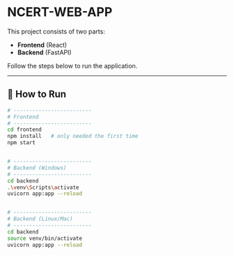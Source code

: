# NCERT-WEB-APP

This project consists of two parts:
- **Frontend** (React)
- **Backend** (FastAPI)

Follow the steps below to run the application.

---

## 🚀 How to Run

```bash
# -------------------------
# Frontend
# -------------------------
cd frontend
npm install   # only needed the first time
npm start


# -------------------------
# Backend (Windows)
# -------------------------
cd backend
.\venv\Scripts\activate
uvicorn app:app --reload


# -------------------------
# Backend (Linux/Mac)
# -------------------------
cd backend
source venv/bin/activate
uvicorn app:app --reload

